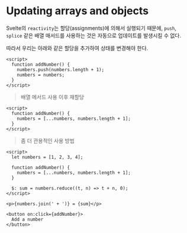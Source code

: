 # Updating arrays and objects
Svelte의 `reactivity`는 할당(assignments)에 의해서 실행되기 때문에, `push`, `splice` 같은 배열 매서드를 사용하는 것은 자동으로 업데이트를 발생시킬 수 없다.

따라서 우리는 아래와 같은 할당을 추가하여 상태를 변경해야 한다.


```svelte
<script>
  function addNumber() {
    numbers.push(numbers.length + 1);
    numbers = numbers;
  }
</script>
```
> 배열 메서드 사용 이후 재할당



```svelte
<script>
  function addNumber() {
    numbers = [...numbers, numbers.length + 1];
  }
</script>
```
> 좀 더 관용적인 사용 방법


```svelte
<script>
  let numbers = [1, 2, 3, 4];

  function addNumber() {
    numbers = [...numbers, numbers.length + 1];
  }

  $: sum = numbers.reduce((t, n) => t + n, 0);
</script>

<p>{numbers.join(' + ')} = {sum}</p>

<button on:click={addNumber}>
  Add a number
</button>
```